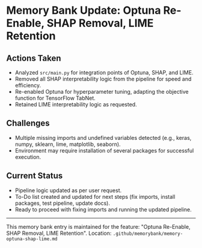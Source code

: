 # Memory Bank Update: Optuna Re-Enable, SHAP Removal, LIME Retention

## Actions Taken
- Analyzed `src/main.py` for integration points of Optuna, SHAP, and LIME.
- Removed all SHAP interpretability logic from the pipeline for speed and efficiency.
- Re-enabled Optuna for hyperparameter tuning, adapting the objective function for TensorFlow TabNet.
- Retained LIME interpretability logic as requested.

## Challenges
- Multiple missing imports and undefined variables detected (e.g., keras, numpy, sklearn, lime, matplotlib, seaborn).
- Environment may require installation of several packages for successful execution.

## Current Status
- Pipeline logic updated as per user request.
- To-Do list created and updated for next steps (fix imports, install packages, test pipeline, update docs).
- Ready to proceed with fixing imports and running the updated pipeline.

---
This memory bank entry is maintained for the feature: "Optuna Re-Enable, SHAP Removal, LIME Retention".
Location: `.github/memorybank/memory-optuna-shap-lime.md`
